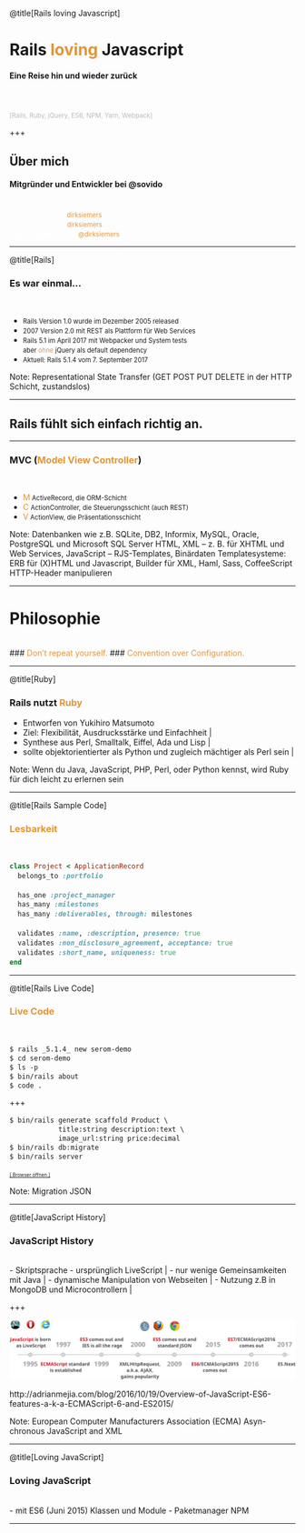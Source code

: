 @title[Rails loving Javascript]
# Rails <span style="color: #e49436">loving</span> Javascript

#### Eine Reise hin und wieder zurück
<br>
<br>
<span style="color: #bbb; font-size: 80%">[Rails, Ruby, jQuery, ES6, NPM, Yarn, Webpack]</span>

+++

## Über mich
#### Mitgründer und Entwickler bei @sovido
<br>
<span style="font-size: 0.8em;">
  <span style="color:white">htt</span><span style="color:white">ps://twitter.com/</span><span style="color: #e49436">dirksiemers</span>
  <br>
  <span style="color:white">htt</span><span style="color:white">ps://github.com/</span><span style="color: #e49436">dirksiemers</span>
  <br>
  <span style="color:white">htt</span><span style="color:white">ps://getpocket.com/</span><span style="color: #e49436">@dirksiemers</span>
</span>

---
@title[Rails]
### Es war einmal...
<br>
<ul>
  <li class="fragment"><span style="font-size: 80%">Rails Version 1.0 wurde im Dezember 2005 released</span></li>
  <li class="fragment"><span style="font-size: 80%">2007 Version 2.0 mit REST als Plattform für Web Services</span></li>
  <li class="fragment">
    <span style="font-size: 80%">Rails 5.1 im April 2017 mit Webpacker und System tests</span>
    <br>
    <span style="font-size: 80%">aber </span><span style="font-size: 80%; color: #e49436">ohne</span><span style="font-size: 80%"> jQuery als default dependency</span>
  </li>
  <li class="fragment"><span style="font-size: 80%">Aktuell: Rails 5.1.4 vom 7. September 2017</span></li>
</ul>

Note: 
Representational State Transfer (GET POST PUT DELETE in der HTTP Schicht, zustandslos)

---

## Rails fühlt sich einfach richtig an.

---

### MVC (<span style="color: #e49436">Model View Controller</span>)
<br>
<ul>
  <li class="fragment"><span style="color: #e49436">M</span><span style="font-size: 80%">   ActiveRecord, die ORM-Schicht</span></li>
  <li class="fragment"><span style="color: #e49436">C</span><span style="font-size: 80%">   ActionController, die Steuerungsschicht (auch REST)</span></li>
  <li class="fragment"><span style="color: #e49436">V</span><span style="font-size: 80%">   ActionView, die Präsentationsschicht</span></li>
</ul>

Note:
Datenbanken wie z.B. SQLite, DB2, Informix, MySQL, Oracle, PostgreSQL und Microsoft SQL Server
HTML, XML – z. B. für XHTML und Web Services, JavaScript – RJS-Templates, Binärdaten
Templatesysteme: ERB für (X)HTML und Javascript, Builder für XML, Haml, Sass, CoffeeScript
HTTP-Header manipulieren

---

# Philosophie
<br>
### <span style="color: #e49436">Don’t repeat yourself.</span>
### <span style="color: #e49436">Convention over Configuration.</span>

---
@title[Ruby]

### Rails nutzt <span style="color: #e49436">Ruby</span>
- Entworfen von Yukihiro Matsumoto
- Ziel: Flexibilität, Ausdrucksstärke und Einfachheit |
- Synthese aus Perl, Smalltalk, Eiffel, Ada und Lisp |
- sollte objektorientierter als Python und zugleich mächtiger als Perl sein |

Note:
Wenn du Java, JavaScript, PHP, Perl, oder Python kennst, wird Ruby für dich leicht zu erlernen sein

---
@title[Rails Sample Code]

### <span style="color: #e49436">Lesbarkeit</span>
<br>

```ruby
class Project < ApplicationRecord 
  belongs_to :portfolio

  has_one :project_manager
  has_many :milestones
  has_many :deliverables, through: milestones

  validates :name, :description, presence: true 
  validates :non_disclosure_agreement, acceptance: true 
  validates :short_name, uniqueness: true
end
```

---
@title[Rails Live Code]

### <span style="color: #e49436">Live Code</span>
<br>

```shell
$ rails _5.1.4_ new serom-demo
$ cd serom-demo
$ ls -p
$ bin/rails about
$ code .
```

+++

```shell
$ bin/rails generate scaffold Product \
            title:string description:text \
            image_url:string price:decimal
$ bin/rails db:migrate   
$ bin/rails server
```

<a style="font-size:0.6em;" href="https://localhost:3000/products" target="_blank">[ Browser öffnen ]</a>

Note:
Migration
JSON

---
@title[JavaScript History]

### JavaScript History
<br>
- Skriptsprache
- ursprünglich LiveScript |
- nur wenige Gemeinsamkeiten mit Java |
- dynamische Manipulation von Webseiten |
- Nutzung z.B in MongoDB und Microcontrollern |

+++

![History of JS Evolution](assets/history-javascript-evolution-es6.png)
<figcaption>http://adrianmejia.com/blog/2016/10/19/Overview-of-JavaScript-ES6-features-a-k-a-ECMAScript-6-and-ES2015/</figcaption>

Note:
European Computer Manufacturers Association (ECMA)
Asyn-chronous JavaScript and XML

---
@title[Loving JavaScript]

### Loving JavaScript
<br>
- mit ES6 (Juni 2015) Klassen und Module
- Paketmanager NPM

---